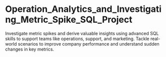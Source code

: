 # Operation_Analytics_and_Investigating_Metric_Spike_SQL_Project
Investigate metric spikes and derive valuable insights using advanced SQL skills to support teams like operations, support, and marketing. Tackle real-world scenarios to improve company performance and understand sudden changes in key metrics.

